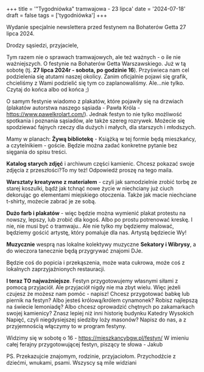 +++
title = '"Tygodniówka" tramwajowa - 23 lipca'
date = '2024-07-18'
draft = false
tags = ['tygodniówka']
+++

Wydanie specjalnie newslettera przed festynem na Bohaterów Getta 27 lipca 2024.

<!--more-->

Drodzy sąsiedzi, przyjaciele,

Tym razem nie o sprawach tramwajowych, ale też ważnych - o ile nie ważniejszych. O festynie na Bohaterów Getta Warszawskiego. Już w tą sobotę (tj. **27 lipca 2024r - sobota, po godzinie 16**). Przyświeca nam cel podzielenia się atutami naszej okolicy.
Zanim oficjalnie pojawi się grafik, chcieliśmy z Wami podzielić się tym co zaplanowaliśmy. Ale…nie tylko. Czytaj do końca albo od końca ;)

O samym festynie wiadomo z plakatów, które pojawiły się na drzwiach (plakatów autorstwa naszego sąsiada - Pawła Króla - https://www.pawelkrolart.com/).
Jednak festyn to nie tylko możliwość spotkania i poznania sąsiadów, ale także szereg rozrywek. Możecie się spodziewać fajnych rzeczy dla dużych i małych, dla starszych i młodszych.

Mamy w planach:
**Żywą bibliotekę** - Książką w tej formie będą mieszkańcy, a czytelnikiem - goście. Będzie można zadać konkretne pytanie bez sięgania do spisu treści.

**Katalog starych zdjęć** i archiwum części kamienic. Chcesz pokazać swoje zdjęcia z przeszłości?To my też! Odpowiedź proszę na tego maila.  

**Warsztaty kreatywne z materiałem** - czyli jak samodzielnie zrobić torbę ze starej koszulki, bądź jak tchnąć nowe życie w niechciany już ciuch dekorując go elementami miejskiego otoczenia. Także jak macie niechciane t-shirty, możecie zabrać je ze sobą.

**Dużo farb i plakatów** - więc będzie można wymienić plakat protestu na nowszy, lepszy, lub zrobić dla kogoś. Albo po prostu potrenować kreskę. I nie, nie musi być o tramwaju..  Ale nie tylko my będziemy malować, będziemy gościć artystę, który pomaluje dla nas. Artystą będziecie Wy!

**Muzycznie** wesprą nas lokalne kolektywy muzyczne **Sekatory i Wibrysy**, a do wieczora tanecznie będą przygrywać znajomi DJe.

Będzie coś do popicia i przekąszenia, może wata cukrowa, może coś z lokalnych zaprzyjaźnionych restauracji.

**I teraz TO najważniejsze**. Festyn przygotowujemy własnymi siłami z pomocą przyjaciół. Ale przyjaciół nigdy nie ma zbyt wielu. Więc jeżeli czujesz że możesz nam pomóc - napisz!
Chcesz przygotować babkę lub piernik na festyn? Albo jesteś królową/królem cynamonek? Robisz najlepszą na świecie lemoniadę?
Albo chcesz oprowadzić chętnych po zakamarkach swojej kamienicy? Znasz lepiej niż inni historię budynku Katedry Wysokich Napięć, czyli niegdysiejszej siedziby loży masonów?
Napisz do nas, a z przyjemnością włączymy to w program festyny.

Widzimy się w sobotę o 16 - https://mieszkancybgw.pl/festyn/
W imieniu całej ferajny przygotowującej festyn, piszący te słowa - Jakub

PS. Przekazujcie znajomym, rodzinie, przyjaciołom. Przychodźcie z dziećmi, wnukami, psami. Wszyscy są mile widziani